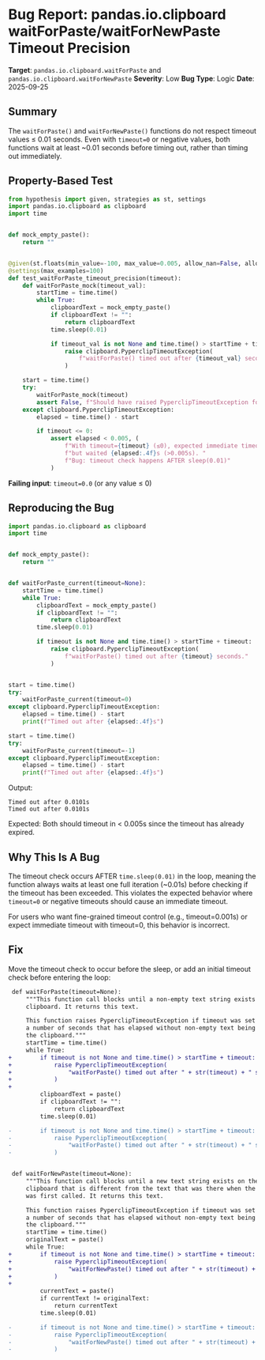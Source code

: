 # Bug Report: pandas.io.clipboard waitForPaste/waitForNewPaste Timeout Precision

**Target**: `pandas.io.clipboard.waitForPaste` and `pandas.io.clipboard.waitForNewPaste`
**Severity**: Low
**Bug Type**: Logic
**Date**: 2025-09-25

## Summary

The `waitForPaste()` and `waitForNewPaste()` functions do not respect timeout values ≤ 0.01 seconds. Even with `timeout=0` or negative values, both functions wait at least ~0.01 seconds before timing out, rather than timing out immediately.

## Property-Based Test

```python
from hypothesis import given, strategies as st, settings
import pandas.io.clipboard as clipboard
import time


def mock_empty_paste():
    return ""


@given(st.floats(min_value=-100, max_value=0.005, allow_nan=False, allow_infinity=False))
@settings(max_examples=100)
def test_waitForPaste_timeout_precision(timeout):
    def waitForPaste_mock(timeout_val):
        startTime = time.time()
        while True:
            clipboardText = mock_empty_paste()
            if clipboardText != "":
                return clipboardText
            time.sleep(0.01)

            if timeout_val is not None and time.time() > startTime + timeout_val:
                raise clipboard.PyperclipTimeoutException(
                    f"waitForPaste() timed out after {timeout_val} seconds."
                )

    start = time.time()
    try:
        waitForPaste_mock(timeout)
        assert False, f"Should have raised PyperclipTimeoutException for timeout={timeout}"
    except clipboard.PyperclipTimeoutException:
        elapsed = time.time() - start

        if timeout <= 0:
            assert elapsed < 0.005, (
                f"With timeout={timeout} (≤0), expected immediate timeout "
                f"but waited {elapsed:.4f}s (>0.005s). "
                f"Bug: timeout check happens AFTER sleep(0.01)"
            )
```

**Failing input**: `timeout=0.0` (or any value ≤ 0)

## Reproducing the Bug

```python
import pandas.io.clipboard as clipboard
import time


def mock_empty_paste():
    return ""


def waitForPaste_current(timeout=None):
    startTime = time.time()
    while True:
        clipboardText = mock_empty_paste()
        if clipboardText != "":
            return clipboardText
        time.sleep(0.01)

        if timeout is not None and time.time() > startTime + timeout:
            raise clipboard.PyperclipTimeoutException(
                f"waitForPaste() timed out after {timeout} seconds."
            )


start = time.time()
try:
    waitForPaste_current(timeout=0)
except clipboard.PyperclipTimeoutException:
    elapsed = time.time() - start
    print(f"Timed out after {elapsed:.4f}s")

start = time.time()
try:
    waitForPaste_current(timeout=-1)
except clipboard.PyperclipTimeoutException:
    elapsed = time.time() - start
    print(f"Timed out after {elapsed:.4f}s")
```

Output:
```
Timed out after 0.0101s
Timed out after 0.0101s
```

Expected: Both should timeout in < 0.005s since the timeout has already expired.

## Why This Is A Bug

The timeout check occurs AFTER `time.sleep(0.01)` in the loop, meaning the function always waits at least one full iteration (~0.01s) before checking if the timeout has been exceeded. This violates the expected behavior where `timeout=0` or negative timeouts should cause an immediate timeout.

For users who want fine-grained timeout control (e.g., timeout=0.001s) or expect immediate timeout with timeout=0, this behavior is incorrect.

## Fix

Move the timeout check to occur before the sleep, or add an initial timeout check before entering the loop:

```diff
 def waitForPaste(timeout=None):
     """This function call blocks until a non-empty text string exists on the
     clipboard. It returns this text.

     This function raises PyperclipTimeoutException if timeout was set to
     a number of seconds that has elapsed without non-empty text being put on
     the clipboard."""
     startTime = time.time()
     while True:
+        if timeout is not None and time.time() > startTime + timeout:
+            raise PyperclipTimeoutException(
+                "waitForPaste() timed out after " + str(timeout) + " seconds."
+            )
+
         clipboardText = paste()
         if clipboardText != "":
             return clipboardText
         time.sleep(0.01)

-        if timeout is not None and time.time() > startTime + timeout:
-            raise PyperclipTimeoutException(
-                "waitForPaste() timed out after " + str(timeout) + " seconds."
-            )


 def waitForNewPaste(timeout=None):
     """This function call blocks until a new text string exists on the
     clipboard that is different from the text that was there when the function
     was first called. It returns this text.

     This function raises PyperclipTimeoutException if timeout was set to
     a number of seconds that has elapsed without non-empty text being put on
     the clipboard."""
     startTime = time.time()
     originalText = paste()
     while True:
+        if timeout is not None and time.time() > startTime + timeout:
+            raise PyperclipTimeoutException(
+                "waitForNewPaste() timed out after " + str(timeout) + " seconds."
+            )
+
         currentText = paste()
         if currentText != originalText:
             return currentText
         time.sleep(0.01)

-        if timeout is not None and time.time() > startTime + timeout:
-            raise PyperclipTimeoutException(
-                "waitForNewPaste() timed out after " + str(timeout) + " seconds."
-            )
```